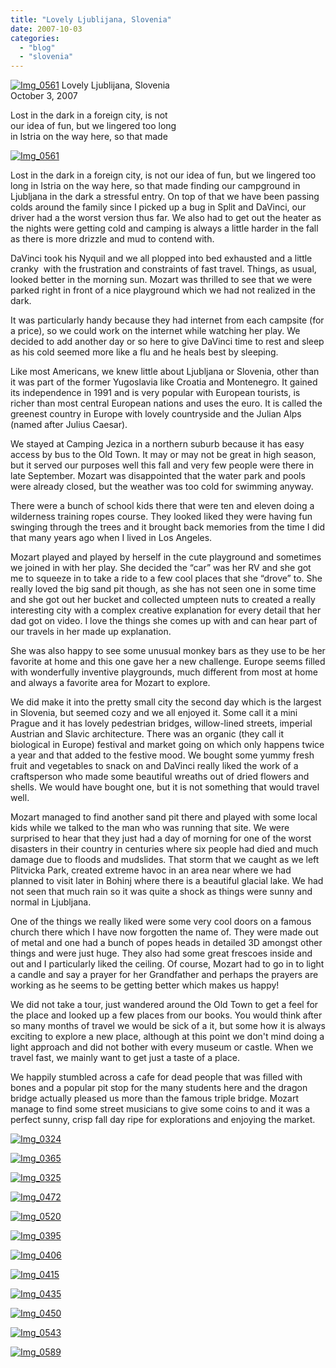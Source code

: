 ```yaml
---
title: "Lovely Ljublijana, Slovenia"
date: 2007-10-03
categories: 
  - "blog"
  - "slovenia"
---
```


 [![Img_0561](https://pub-ac94b3f306b24c0dba4238943c97f2e1.r2.dev/soultravelers3/images/2008/04/06/img_0561.png "Img_0561")](https://pub-ac94b3f306b24c0dba4238943c97f2e1.r2.dev/photos/uncategorized/2008/04/06/img_0561.png) Lovely Ljublijana, Slovenia  
October 3, 2007

Lost in the dark in a foreign city, is not  
our idea of fun, but we lingered too long  
in Istria on the way here, so that made

<!--more-->

[![Img_0561](https://pub-ac94b3f306b24c0dba4238943c97f2e1.r2.dev/soultravelers3/images/2008/02/25/img_0561.png "Img_0561")](https://pub-ac94b3f306b24c0dba4238943c97f2e1.r2.dev/photos/uncategorized/2008/02/25/img_0561.png)

Lost in the dark in a foreign city, is not our idea of fun, but we lingered too long in Istria on the way here, so that made finding our campground in Ljubljana in the dark a stressful entry. On top of that we have been passing colds around the family since I picked up a bug in Split and DaVinci, our driver had a the worst version thus far. We also had to get out the heater as the nights were getting cold and camping is always a little harder in the fall as there is more drizzle and mud to contend with.

DaVinci took his Nyquil and we all plopped into bed exhausted and a little cranky  with the frustration and constraints of fast travel. Things, as usual, looked better in the morning sun. Mozart was thrilled to see that we were parked right in front of a nice playground which we had not realized in the dark.

It was particularly handy because they had internet from each campsite (for a price), so we could work on the internet while watching her play. We decided to add another day or so here to give DaVinci time to rest and sleep as his cold seemed more like a flu and he heals best by sleeping.

Like most Americans, we knew little about Ljubljana or Slovenia, other than it was part of the former Yugoslavia like Croatia and Montenegro. It gained its independence in 1991 and is very popular with European tourists, is richer than most central European nations and uses the euro. It is called the greenest country in Europe with lovely countryside and the Julian Alps (named after Julius Caesar).

We stayed at Camping Jezica in a northern suburb because it has easy access by bus to the Old Town. It may or may not be great in high season, but it served our purposes well this fall and very few people were there in late September. Mozart was disappointed that the water park and pools were already closed, but the weather was too cold for swimming anyway.

There were a bunch of school kids there that were ten and eleven doing a wilderness training ropes course. They looked liked they were having fun swinging through the trees and it brought back memories from the time I did that many years ago when I lived in Los Angeles.

Mozart played and played by herself in the cute playground and sometimes we joined in with her play. She decided the “car” was her RV and she got me to squeeze in to take a ride to a few cool places that she “drove” to. She really loved the big sand pit though, as she has not seen one in some time and she got out her bucket and collected umpteen nuts to created a really interesting city with a complex creative explanation for every detail that her dad got on video. I love the things she comes up with and can hear part of our travels in her made up explanation.

She was also happy to see some unusual monkey bars as they use to be her favorite at home and this one gave her a new challenge. Europe seems filled with wonderfully inventive playgrounds, much different from most at home and always a favorite area for Mozart to explore.

We did make it into the pretty small city the second day which is the largest in Slovenia, but seemed cozy and we all enjoyed it. Some call it a mini Prague and it has lovely pedestrian bridges, willow-lined streets, imperial Austrian and Slavic architecture. There was an organic (they call it biological in Europe) festival and market going on which only happens twice a year and that added to the festive mood. We bought some yummy fresh fruit and vegetables to snack on and DaVinci really liked the work of a craftsperson who made some beautiful wreaths out of dried flowers and shells. We would have bought one, but it is not something that would travel well.

Mozart managed to find another sand pit there and played with some local kids while we talked to the man who was running that site. We were surprised to hear that they just had a day of morning for one of the worst disasters in their country in centuries where six people had died and much damage due to floods and mudslides. That storm that we caught as we left Plitvicka Park, created extreme havoc in an area near where we had planned to visit later in Bohinj where there is a beautiful glacial lake. We had not seen that much rain so it was quite a shock as things were sunny and normal in Ljubljana.

One of the things we really liked were some very cool doors on a famous church there which I have now forgotten the name of. They were made out of metal and one had a bunch of popes heads in detailed 3D amongst other things and were just huge. They also had some great frescoes inside and out and I particularly liked the ceiling. Of course, Mozart had to go in to light a candle and say a prayer for her Grandfather and perhaps the prayers are working as he seems to be getting better which makes us happy!

We did not take a tour, just wandered around the Old Town to get a feel for the place and looked up a few places from our books. You would think after so many months of travel we would be sick of a it, but some how it is always exciting to explore a new place, although at this point we don't mind doing a light approach and did not bother with every museum or castle. When we travel fast, we mainly want to get just a taste of a place.

We happily stumbled across a cafe for dead people that was filled with bones and a popular pit stop for the many students here and the dragon bridge actually pleased us more than the famous triple bridge. Mozart manage to find some street musicians to give some coins to and it was a perfect sunny, crisp fall day ripe for explorations and enjoying the market.

  

[![Img_0324](https://pub-ac94b3f306b24c0dba4238943c97f2e1.r2.dev/soultravelers3/images/2008/02/25/img_0324.png "Img_0324")](https://pub-ac94b3f306b24c0dba4238943c97f2e1.r2.dev/photos/uncategorized/2008/02/25/img_0324.png)

[![Img_0365](https://pub-ac94b3f306b24c0dba4238943c97f2e1.r2.dev/soultravelers3/images/2008/02/25/img_0365.png "Img_0365")](https://pub-ac94b3f306b24c0dba4238943c97f2e1.r2.dev/photos/uncategorized/2008/02/25/img_0365.png)

[![Img_0325](https://pub-ac94b3f306b24c0dba4238943c97f2e1.r2.dev/soultravelers3/images/2008/02/25/img_0325.png "Img_0325")](https://pub-ac94b3f306b24c0dba4238943c97f2e1.r2.dev/photos/uncategorized/2008/02/25/img_0325.png)

[![Img_0472](https://pub-ac94b3f306b24c0dba4238943c97f2e1.r2.dev/soultravelers3/images/2008/02/25/img_0472.png "Img_0472")](https://pub-ac94b3f306b24c0dba4238943c97f2e1.r2.dev/photos/uncategorized/2008/02/25/img_0472.png)

[![Img_0520](https://pub-ac94b3f306b24c0dba4238943c97f2e1.r2.dev/soultravelers3/images/2008/02/25/img_0520.png "Img_0520")](https://pub-ac94b3f306b24c0dba4238943c97f2e1.r2.dev/photos/uncategorized/2008/02/25/img_0520.png)

[![Img_0395](https://pub-ac94b3f306b24c0dba4238943c97f2e1.r2.dev/soultravelers3/images/2008/02/25/img_0395.png "Img_0395")](https://pub-ac94b3f306b24c0dba4238943c97f2e1.r2.dev/photos/uncategorized/2008/02/25/img_0395.png)

[![Img_0406](https://pub-ac94b3f306b24c0dba4238943c97f2e1.r2.dev/soultravelers3/images/2008/02/25/img_0406.png "Img_0406")](https://pub-ac94b3f306b24c0dba4238943c97f2e1.r2.dev/photos/uncategorized/2008/02/25/img_0406.png)

[![Img_0415](https://pub-ac94b3f306b24c0dba4238943c97f2e1.r2.dev/soultravelers3/images/2008/02/25/img_0415.png "Img_0415")](https://pub-ac94b3f306b24c0dba4238943c97f2e1.r2.dev/photos/uncategorized/2008/02/25/img_0415.png)

[![Img_0435](https://pub-ac94b3f306b24c0dba4238943c97f2e1.r2.dev/soultravelers3/images/2008/02/25/img_0435.png "Img_0435")](https://pub-ac94b3f306b24c0dba4238943c97f2e1.r2.dev/photos/uncategorized/2008/02/25/img_0435.png)

[![Img_0450](https://pub-ac94b3f306b24c0dba4238943c97f2e1.r2.dev/soultravelers3/images/2008/02/25/img_0450.png "Img_0450")](https://pub-ac94b3f306b24c0dba4238943c97f2e1.r2.dev/photos/uncategorized/2008/02/25/img_0450.png)

[![Img_0543](https://pub-ac94b3f306b24c0dba4238943c97f2e1.r2.dev/soultravelers3/images/2008/02/25/img_0543.png "Img_0543")](https://pub-ac94b3f306b24c0dba4238943c97f2e1.r2.dev/photos/uncategorized/2008/02/25/img_0543.png)

[![Img_0589](https://pub-ac94b3f306b24c0dba4238943c97f2e1.r2.dev/soultravelers3/images/2008/02/25/img_0589.png "Img_0589")](https://pub-ac94b3f306b24c0dba4238943c97f2e1.r2.dev/photos/uncategorized/2008/02/25/img_0589.png)
